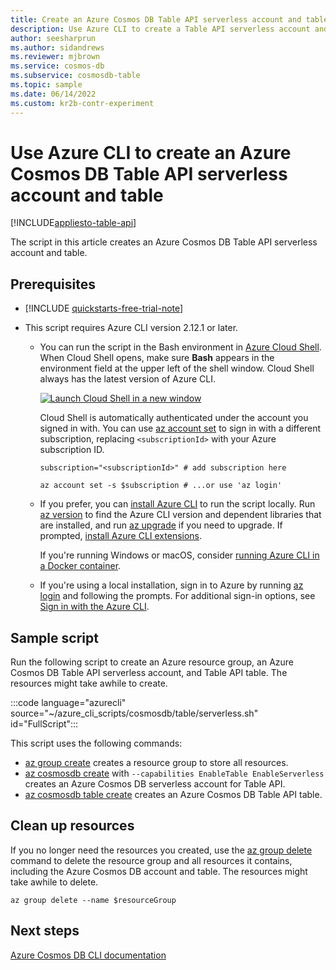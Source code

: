 ```yaml
---
title: Create an Azure Cosmos DB Table API serverless account and table
description: Use Azure CLI to create a Table API serverless account and table for Azure Cosmos DB.
author: seesharprun
ms.author: sidandrews
ms.reviewer: mjbrown
ms.service: cosmos-db
ms.subservice: cosmosdb-table
ms.topic: sample
ms.date: 06/14/2022
ms.custom: kr2b-contr-experiment
---
```


# Use Azure CLI to create an Azure Cosmos DB Table API serverless account and table

[!INCLUDE[appliesto-table-api](../../../includes/appliesto-table-api.md)]

The script in this article creates an Azure Cosmos DB Table API serverless account and table.

## Prerequisites

- [!INCLUDE [quickstarts-free-trial-note](../../../../../includes/quickstarts-free-trial-note.md)]

- This script requires Azure CLI version 2.12.1 or later.

  - You can run the script in the Bash environment in [Azure Cloud Shell](../../../../cloud-shell/quickstart.md). When Cloud Shell opens, make sure **Bash** appears in the environment field at the upper left of the shell window. Cloud Shell always has the latest version of Azure CLI.

    [![Launch Cloud Shell in a new window](../../../../../includes/media/cloud-shell-try-it/hdi-launch-cloud-shell.png)](https://shell.azure.com)

    Cloud Shell is automatically authenticated under the account you signed in with. You can use [az account set](https://docs.microsoft.com/en-us/cli/azure/account#az-account-set) to sign in with a different subscription, replacing `<subscriptionId>` with your Azure subscription ID.

    ```azurecli
    subscription="<subscriptionId>" # add subscription here
    
    az account set -s $subscription # ...or use 'az login'
    ```

  - If you prefer, you can [install Azure CLI](/cli/azure/install-azure-cli) to run the script locally. Run [az version](/cli/azure/reference-index?#az-version) to find the Azure CLI version and dependent libraries that are installed, and run [az upgrade](/cli/azure/reference-index?#az-upgrade) if you need to upgrade. If prompted, [install Azure CLI extensions](/cli/azure/azure-cli-extensions-overview).

    If you're running Windows or macOS, consider [running Azure CLI in a Docker container](/cli/azure/run-azure-cli-docker).

  - If you're using a local installation, sign in to Azure by running [az login](/cli/azure/reference-index#az-login) and following the prompts. For additional sign-in options, see [Sign in with the Azure CLI](/cli/azure/authenticate-azure-cli).

## Sample script

Run the following script to create an Azure resource group, an Azure Cosmos DB Table API serverless account, and Table API table. The resources might take awhile to create.

:::code language="azurecli" source="~/azure_cli_scripts/cosmosdb/table/serverless.sh" id="FullScript":::

This script uses the following commands:

- [az group create](/cli/azure/group#az-group-create) creates a resource group to store all resources.
- [az cosmosdb create](/cli/azure/cosmosdb#az-cosmosdb-create) with `--capabilities EnableTable EnableServerless` creates an Azure Cosmos DB serverless account for Table API.
- [az cosmosdb table create](/cli/azure/cosmosdb/table#az-cosmosdb-table-create) creates an Azure Cosmos DB Table API table.

## Clean up resources

If you no longer need the resources you created, use the [az group delete](/cli/azure/group#az-group-delete) command to delete the resource group and all resources it contains, including the Azure Cosmos DB account and table. The resources might take awhile to delete.

```azurecli
az group delete --name $resourceGroup
```

## Next steps

[Azure Cosmos DB CLI documentation](/cli/azure/cosmosdb)
